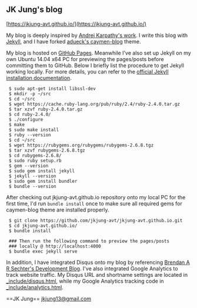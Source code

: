 ## JK Jung's blog

[https://jkjung-avt.github.io/](https://jkjung-avt.github.io/)

My blog is deeply inspired by [Andrej Karpathy's work](http://karpathy.github.io/). I write this blog with [Jekyll](http://jekyllrb.com/), and I have forked [adueck's caymen-blog](https://github.com/adueck/cayman-blog) theme.

My blog is hosted on [GitHub Pages](https://pages.github.com/). Meanwhile I've also set up Jekyll on my own Ubuntu 14.04 x64 PC for previewing the pages/posts before committing them to GitHub. Below I briefly list the procedure to get Jekyll working locally. For more details, you can refer to the [official Jekyll installation documentation](https://jekyllrb.com/docs/installation/).

```shell
 $ sudo apt-get install libssl-dev
 $ mkdir -p ~/src
 $ cd ~/src
 $ wget https://cache.ruby-lang.org/pub/ruby/2.4/ruby-2.4.0.tar.gz
 $ tar xzvf ruby-2.4.0.tar.gz
 $ cd ruby-2.4.0/
 $ ./configure
 $ make
 $ sudo make install
 $ ruby --version
 $ cd ~/src
 $ wget https://rubygems.org/rubygems/rubygems-2.6.8.tgz
 $ tar xzvf rubygems-2.6.8.tgz
 $ cd rubygems-2.6.8/
 $ sudo ruby setup.rb
 $ gem --version
 $ sudo gem install jekyll
 $ jekyll --version
 $ sudo gem install bundler
 $ bundle --version
```

After checking out jkjung-avt.github.io repository onto my local PC for the first time, I'd run `bundle install` once to make sure all required gems for caymen-blog theme are installed properly.

```shell
 $ git clone https://github.com/jkjung-avt/jkjung-avt.github.io.git
 $ cd jkjung-avt.github.io/
 $ bundle install
 
 ### Then run the following command to preview the pages/posts
 ### locally @ http://localhost:4000
 $ bundle exec jekyll serve
```

In addition, I have integrated Disqus onto my blog by referencing [Brendan A R Sechter's Development Blog](http://sgeos.github.io/jekyll/disqus/2016/02/14/adding-disqus-to-a-jekyll-blog.html). I've also integrated Google Analytics to track website traffic. My Disqus URL and shortname settings are located in [_include/disqus.html](https://github.com/jkjung-avt/jkjung-avt.github.io/blob/master/_includes/disqus.html), while my Google Analytics tracking code in [_include/analytics.html](https://github.com/jkjung-avt/jkjung-avt.github.io/blob/master/_includes/analytics.html).

==JK Jung==
[jkjung13@gmail.com](jkjung13@gmail.com)

